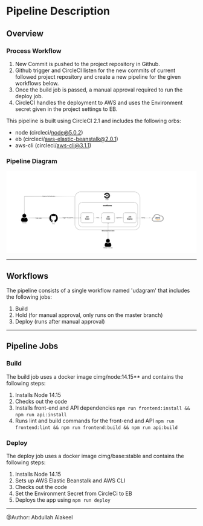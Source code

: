 # Pipeline Description
## Overview
### Process Workflow
1. New Commit is pushed to the project repository in Github.
2. Github trigger and CircleCI listen for the new commits of current followed project repository and create a new pipeline for the given workflows below.
3. Once the build job is passed, a manual approval required to run the deploy job.
4. CircleCI handles the deployment to AWS and uses the Environment secret given in the project settings to EB.

This pipeline is built using CircleCI 2.1 and includes the following orbs:

- node (circleci/node@5.0.2)
- eb (circleci/aws-elastic-beanstalk@2.0.1)
- aws-cli (circleci/aws-cli@3.1.1)

### Pipeline Diagram
<img src="./screenshots/sc-pipeline-overview.png" alt="pipeline diagram" />

---

## Workflows

The pipeline consists of a single workflow named 'udagram' that includes the following jobs:

1. Build
1. Hold (for manual approval, only runs on the master branch)
1. Deploy (runs after manual approval)

---

## Pipeline Jobs

### Build
The build job uses a docker image cimg/node:14.15** and contains the following steps:

  1. Installs Node 14.15
  2. Checks out the code
  3. Installs front-end and API dependencies
      ```npm run frontend:install && npm run api:install```
  4. Runs lint and build commands for the front-end and API
    ```npm run frontend:lint && npm run frontend:build && npm run api:build```



### Deploy
The deploy job uses a docker image cimg/base:stable and contains the following steps:

1. Installs Node 14.15
1. Sets up AWS Elastic Beanstalk and AWS CLI
1. Checks out the code
1. Set the Environment Secret from CircleCi to EB
1. Deploys the app using `npm run deploy`

---
@Author:
Abdullah Alakeel

